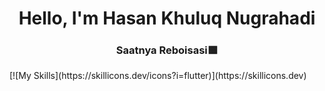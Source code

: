 <h1 align="center">Hello, I'm Hasan Khuluq Nugrahadi</h1>
<h3 align="center">Saatnya Reboisasi🟩</h3>
[![My Skills](https://skillicons.dev/icons?i=flutter)](https://skillicons.dev)

